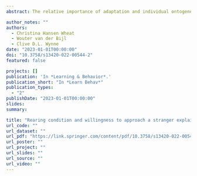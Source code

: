 ```yaml
---
abstract: The relative importance of adaptation and individual ontogenetic experience in dogs’ high levels of behavioral compatibility with humans has been a topic of intense scientific attention over the past two decades. Salomons et al. Current Biology, 31, 3137–3144, recently presented a particularly rich data set of observations on both wolf and dog puppies that has the potential to contribute substantially to this debate. In their study subjecting wolf and dog puppies to batteries of tests, including the ability to follow human pointing gestures, Salomons et al. reported that dogs, but not wolves, have a specialized innate capacity for cooperation with humans. However, upon reanalyzing this data set, we reach a different conclusion—namely, that when controlling adequately for various environmental factors, wolves and dogs perform similarly in their cooperation with humans.

author_notes: ""
authors:
  - Christina Hansen Wheat
  - Wouter van der Bijl
  - Clive D.L. Wynne
date: "2023-01-01T00:00:00"
doi: "10.3758/s13420-022-00544-2"
featured: false

projects: []
publication: 'In *Learning & Behavior*.'
publication_short: "In *Learn Behav*"
publication_types:
  - "2"
publishDate: "2023-01-01T00:00:00"
slides: 
summary: 

title: "Rearing condition and willingness to approach a stranger explain differences in point following performance in wolves and dogs"
url_code: ""
url_dataset: ""
url_pdf: "https://link.springer.com/content/pdf/10.3758/s13420-022-00544-2.pdf"
url_poster: ""
url_project: ""
url_slides: ""
url_source: ""
url_video: ""
---
```

